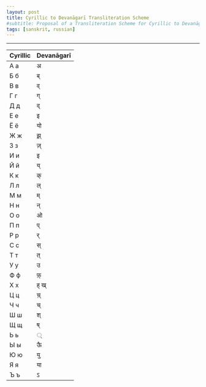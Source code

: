 ```yaml
---
layout: post
title: Cyrillic to Devanāgarī Transliteration Scheme
#subtitle: Proposal of a Transliteration Scheme for Cyrillic to Devanāgarī in order to promote writing of Russian in Devanāgarī 
tags: [sanskrit, russian]
---
```

----
Cyrillic|Devanāgarī
----------|----------
А а       | अ    
Б б       | ब्       
В в       | व्     
Г г       | ग्       
Д д       | द्       
Е е       | इ
Ё ё       | यो
Ж ж       | झ़्
З з       | ज़्
И и       | इ
Й й       | य्
К к       | क् 
Л л       | ल् 
М м       | म् 
Н н       | न् 
О о       | ओ
П п       | प्
Р р       | र् 
С с       | स् 
Т т       | त्  
У у       | उ 
Ф ф       | फ़्
Х х       | ह् ख्
Ц ц       | च़्
Ч ч       | च्   
Ш ш       | श् 
Щ щ       | ष्
Ь ь       |  ्
Ы ы       | ऊै
Ю ю       | यु
Я я       | या
Ъ ъ       | ऽ
